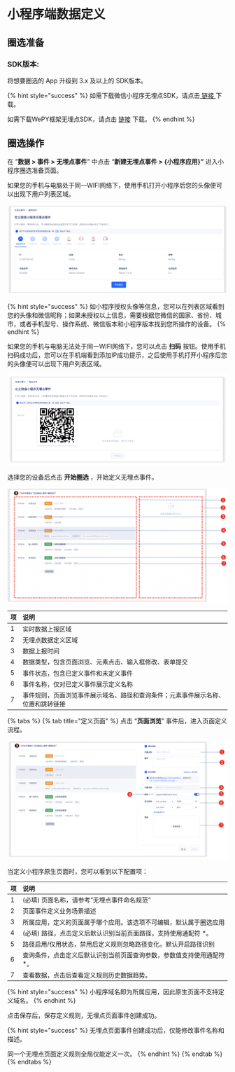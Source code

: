 # 小程序端数据定义



## 圈选准备

### SDK版本: 

将想要圈选的 App 升级到 3.x 及以上的 SDK版本。

{% hint style="success" %}
如需下载微信小程序无埋点SDK，请点击[ 链接 ](https://assets.giocdn.com/sdk/cdp/3.0/gio-minp.js)下载。

如需下载WePY框架无埋点SDK，请点击 [链接](https://assets.giocdn.com/sdk/cdp/3.0/gio-minp.esm.js) 下载。
{% endhint %}

## 圈选操作

在 ”**数据 &gt; 事件 &gt; 无埋点事件**” 中点击 “**新建无埋点事件 &gt; {小程序应用}”** 进入小程序圈选准备页面。

如果您的手机与电脑处于同一WIFI网络下，使用手机打开小程序后您的头像便可以出现下用户列表区域。

![](../../../.gitbook/assets/image%20%28474%29.png)

{% hint style="success" %}
如小程序授权头像等信息，您可以在列表区域看到您的头像和微信昵称；如果未授权以上信息，需要根据您微信的国家、省份、城市，或者手机型号、操作系统、微信版本和小程序版本找到您所操作的设备。
{% endhint %}

如果您的手机与电脑无法处于同一WIFI网络下，您可以点击 **扫码** 按钮。使用手机扫码成功后，您可以在手机端看到添加IP成功提示，之后使用手机打开小程序后您的头像便可以出现下用户列表区域。

![](../../../.gitbook/assets/image%20%28475%29.png)

选择您的设备后点击 **开始圈选** ，开始定义无埋点事件。

![](../../../.gitbook/assets/image%20%28473%29.png)

| 项 | 说明 |
| :--- | :--- |
| 1 | 实时数据上报区域 |
| 2 | 无埋点数据定义区域 |
| 3 | 数据上报时间 |
| 4 | 数据类型，包含页面浏览、元素点击、输入框修改、表单提交 |
| 5 | 事件状态，包含已定义事件和未定义事件 |
| 6 | 事件名称，仅对已定义事件展示定义名称 |
| 7 | 事件规则，页面浏览事件展示域名、路径和查询条件；元素事件展示名称、位置和跳转链接 |

{% tabs %}
{% tab title="定义页面" %}
点击 “**页面浏览**” 事件后，进入页面定义流程。

![](../../../.gitbook/assets/image%20%28477%29.png)

当定义小程序原生页面时，您可以看到以下配置项：

| 项 | 说明 |
| :--- | :--- |
| 1 | \(必填\) 页面名称，请参考“无埋点事件命名规范“ |
| 2 | 页面事件定义业务场景描述 |
| 3 | 所属应用，定义的页面属于哪个应用。该选项不可编辑，默认属于圈选应用 |
| 4 | \(必填\) 路径，点击定义后默认识别当前页面路径，支持使用通配符 \*。 |
| 5 | 路径启用/仅用状态，禁用后定义规则忽略路径变化。默认开启路径识别 |
| 6 | 查询条件，点击定义后默认识别当前页面查询参数，参数值支持使用通配符 \*。 |
| 7 | 查看数据，点击后查看定义规则历史数据趋势。 |

{% hint style="success" %}
小程序域名即为所属应用，因此原生页面不支持定义域名。
{% endhint %}

点击保存后，保存定义规则，无埋点页面事件创建成功。

{% hint style="success" %}
无埋点页面事件创建成功后，仅能修改事件名称和描述。

同一个无埋点页面定义规则全局仅能定义一次。
{% endhint %}
{% endtab %}
{% endtabs %}

